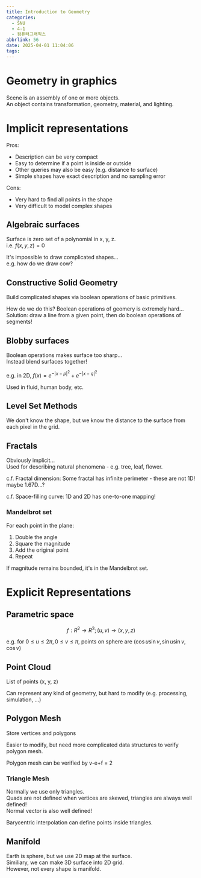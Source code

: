 ```yaml
---
title: Introduction to Geometry
categories:
  - SNU
  - 4-1
  - 컴퓨터그래픽스
abbrlink: 56
date: 2025-04-01 11:04:06
tags:
---
```


# Geometry in graphics

Scene is an assembly of one or more objects.  
An object contains transformation, geometry, material, and lighting.

# Implicit representations

Pros:

- Description can be very compact
- Easy to determine if a point is inside or outside
- Other queries may also be easy (e.g. distance to surface)
- Simple shapes have exact description and no sampling error

Cons:

- Very hard to find all points in the shape
- Very difficult to model complex shapes

## Algebraic surfaces

Surface is zero set of a polynomial in x, y, z.  
i.e. $f(x, y, z) = 0$

It's impossible to draw complicated shapes...  
e.g. how do we draw cow?

## Constructive Solid Geometry

Build complicated shapes via boolean operations of basic primitives.

How do we do this? Boolean operations of geomery is extremely hard...  
Solution: draw a line from a given point, then do boolean operations of segments!

## Blobby surfaces

Boolean operations makes surface too sharp...  
Instead blend surfaces together!

e.g. in 2D, $f(x) = e^{-|x-p|^2} + e^{-|x-q|^2}$

Used in fluid, human body, etc.

## Level Set Methods

We don't know the shape, but we know the distance to the surface from each pixel in the grid.

## Fractals

Obviously implicit...  
Used for describing natural phenomena - e.g. tree, leaf, flower.

c.f. Fractal dimension: Some fractal has infinite perimeter - these are not 1D! maybe 1.67D...?

c.f. Space-filling curve: 1D and 2D has one-to-one mapping!

### Mandelbrot set

For each point in the plane:

1. Double the angle
1. Square the magnitude
1. Add the original point
1. Repeat

If magnitude remains bounded, it's in the Mandelbrot set.

# Explicit Representations

## Parametric space

$$f: R^2 \rightarrow R^3; (u, v) \rightarrow (x, y, z) $$

e.g. for $0 \leq u \leq 2\pi, 0 \leq v \leq \pi$, points on sphere are $(\cos u \sin v, \sin u \sin v, \cos v)$

## Point Cloud

List of points (x, y, z)

Can represent any kind of geometry, but hard to modify (e.g. processing, simulation, ...)

## Polygon Mesh

Store vertices and polygons

Easier to modify, but need more complicated data structures to verify polygon mesh.

Polygon mesh can be verified by v-e+f = 2

### Triangle Mesh

Normally we use only triangles.  
Quads are not defined when vertices are skewed, triangles are always well defined!  
Normal vector is also well defined!

Barycentric interpolation can define points inside triangles.

## Manifold

Earth is sphere, but we use 2D map at the surface.  
Similiary, we can make 3D surface into 2D grid.  
However, not every shape is manifold.
